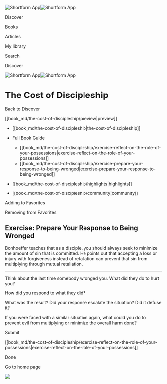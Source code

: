 ![Shortform App](/img/logo.36a2399e.svg)![Shortform App](/img/logo-dark.70c1b072.svg)

Discover

Books

Articles

My library

Search

Discover

![Shortform App](/img/logo.36a2399e.svg)![Shortform App](/img/logo-dark.70c1b072.svg)

# The Cost of Discipleship

Back to Discover

[[book_md/the-cost-of-discipleship/preview|preview]]

  * [[book_md/the-cost-of-discipleship|the-cost-of-discipleship]]
  * Full Book Guide

    * [[book_md/the-cost-of-discipleship/exercise-reflect-on-the-role-of-your-possessions|exercise-reflect-on-the-role-of-your-possessions]]
    * [[book_md/the-cost-of-discipleship/exercise-prepare-your-response-to-being-wronged|exercise-prepare-your-response-to-being-wronged]]
  * [[book_md/the-cost-of-discipleship/highlights|highlights]]
  * [[book_md/the-cost-of-discipleship/community|community]]



Adding to Favorites 

Removing from Favorites 

## Exercise: Prepare Your Response to Being Wronged

Bonhoeffer teaches that as a disciple, you should always seek to minimize the amount of sin that is committed. He points out that accepting a loss or injury with forgiveness instead of retaliation can prevent that sin from multiplying through mutual retaliation.

* * *

Think about the last time somebody wronged you. What did they do to hurt you?

How did you respond to what they did?

What was the result? Did your response escalate the situation? Did it defuse it?

If you were faced with a similar situation again, what could you do to prevent evil from multiplying or minimize the overall harm done?

Submit 

[[book_md/the-cost-of-discipleship/exercise-reflect-on-the-role-of-your-possessions|exercise-reflect-on-the-role-of-your-possessions]]

Done

Go to home page 

![](https://bat.bing.com/action/0?ti=56018282&Ver=2&mid=7c70dc36-b3a9-4f37-abb9-cd3ff7b03edc&sid=1711133063fa11eebdec89a8b8ae3bbc&vid=171147a063fa11eea7440fcfeb230d96&vids=0&msclkid=N&pi=0&lg=en-US&sw=800&sh=600&sc=24&nwd=1&tl=Shortform%20%7C%20The%20Cost%20of%20Discipleship&p=https%3A%2F%2Fwww.shortform.com%2Fapp%2Fbook%2Fthe-cost-of-discipleship%2Fexercise-prepare-your-response-to-being-wronged&r=&lt=367&evt=pageLoad&sv=1&rn=526715)

